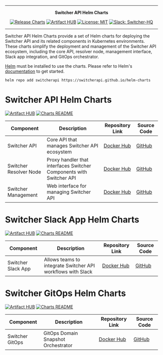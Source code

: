 ***

<div align="center">
<b>Switcher API Helm Charts</b>
</div>

<div align="center">

[![Release Charts](https://github.com/switcherapi/helm-charts/actions/workflows/release.yml/badge.svg)](https://github.com/switcherapi/helm-charts/actions/workflows/release.yml)
[![Artifact HUB](https://img.shields.io/endpoint?url=https://artifacthub.io/badge/repository/switcherapi)](https://artifacthub.io/packages/search?repo=switcherapi)
[![License: MIT](https://img.shields.io/badge/License-MIT-yellow.svg)](https://github.com/switcherapi/helm-charts/blob/main/LICENSE)
[![Slack: Switcher-HQ](https://img.shields.io/badge/slack-@switcher/hq-blue.svg?logo=slack)](https://switcher-hq.slack.com/)

</div>

***

Switcher API Helm Charts provide a set of Helm charts for deploying the Switcher API and its related components in Kubernetes environments. These charts simplify the deployment and management of the Switcher API ecosystem, including the core API, resolver node, management interface, Slack app integration, and GitOps orchestrator.

[Helm](https://helm.sh) must be installed to use the charts.
Please refer to Helm's [documentation](https://helm.sh/docs/) to get started.

```bash
helm repo add switcherapi https://switcherapi.github.io/helm-charts
```

# Switcher API Helm Charts

[![Artifact HUB](https://img.shields.io/endpoint?url=https://artifacthub.io/badge/repository/switcher-api)](https://artifacthub.io/packages/helm/switcherapi/switcher-api)
[![Charts README](https://img.shields.io/badge/charts-README-blue.svg)](https://github.com/switcherapi/helm-charts/blob/master/charts/switcher-api/README.md)

| Component | Description | Repository Link | Source Code |
|-----------|-------------|-----------------|-------------|
| Switcher API | Core API that manages Switcher API ecosystem | [Docker Hub](https://hub.docker.com/r/trackerforce/switcher-api) | [GitHub](https://github.com/switcherapi/switcher-api) |
| Switcher Resolver Node | Proxy handler that interfaces Switcher Components with Switcher API | [Docker Hub](https://hub.docker.com/r/trackerforce/switcher-resolver-node) | [GitHub](https://github.com/switcherapi/switcher-resolver-node) |
| Switcher Management | Web interface for managing Switcher API | [Docker Hub](https://hub.docker.com/r/trackerforce/switcher-management) | [GitHub](https://github.com/switcherapi/switcher-management) |

# Switcher Slack App Helm Charts

[![Artifact HUB](https://img.shields.io/endpoint?url=https://artifacthub.io/badge/repository/switcher-slack-app)](https://artifacthub.io/packages/helm/switcherapi/switcher-slack-app)
[![Charts README](https://img.shields.io/badge/charts-README-blue.svg)](https://github.com/switcherapi/helm-charts/blob/master/charts/switcher-slack-app/README.md)

| Component | Description | Repository Link | Source Code |
|-----------|-------------|-----------------|-------------|
| Switcher Slack App | Allows teams to integrate Switcher API workflows with Slack | [Docker Hub](https://hub.docker.com/r/trackerforce/switcher-slack-app) | [GitHub](https://github.com/switcherapi/switcher-slack-app) |

# Switcher GitOps Helm Charts

[![Artifact HUB](https://img.shields.io/endpoint?url=https://artifacthub.io/badge/repository/switcher-gitops)](https://artifacthub.io/packages/helm/switcherapi/switcher-gitops)
[![Charts README](https://img.shields.io/badge/charts-README-blue.svg)](https://github.com/switcherapi/helm-charts/blob/master/charts/switcher-gitops/README.md)

| Component | Description | Repository Link | Source Code |
|-----------|-------------|-----------------|-------------|
| Switcher GitOps | GitOps Domain Snapshot Orchestrator | [Docker Hub](https://hub.docker.com/r/trackerforce/switcher-gitops) | [GitHub](https://github.com/switcherapi/switcher-gitops) |
